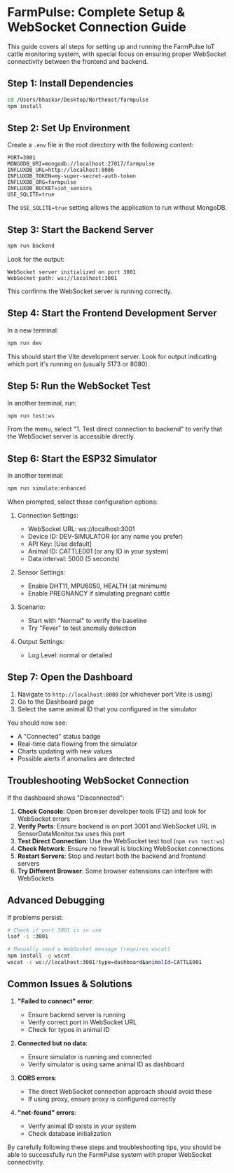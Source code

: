 # FarmPulse: Complete Setup & WebSocket Connection Guide

This guide covers all steps for setting up and running the FarmPulse IoT cattle monitoring system, with special focus on ensuring proper WebSocket connectivity between the frontend and backend.

## Step 1: Install Dependencies

```bash
cd /Users/bhaskar/Desktop/Northeast/farmpulse
npm install
```

## Step 2: Set Up Environment

Create a `.env` file in the root directory with the following content:

```
PORT=3001
MONGODB_URI=mongodb://localhost:27017/farmpulse
INFLUXDB_URL=http://localhost:8086
INFLUXDB_TOKEN=my-super-secret-auth-token
INFLUXDB_ORG=farmpulse
INFLUXDB_BUCKET=iot_sensors
USE_SQLITE=true
```

The `USE_SQLITE=true` setting allows the application to run without MongoDB.

## Step 3: Start the Backend Server

```bash
npm run backend
```

Look for the output:
```
WebSocket server initialized on port 3001
WebSocket path: ws://localhost:3001
```

This confirms the WebSocket server is running correctly.

## Step 4: Start the Frontend Development Server

In a new terminal:

```bash
npm run dev
```

This should start the Vite development server. Look for output indicating which port it's running on (usually 5173 or 8080).

## Step 5: Run the WebSocket Test

In another terminal, run:

```bash
npm run test:ws
```

From the menu, select "1. Test direct connection to backend" to verify that the WebSocket server is accessible directly.

## Step 6: Start the ESP32 Simulator

In another terminal:

```bash
npm run simulate:enhanced
```

When prompted, select these configuration options:

1. Connection Settings:
   - WebSocket URL: ws://localhost:3001
   - Device ID: DEV-SIMULATOR (or any name you prefer)
   - API Key: [Use default]
   - Animal ID: CATTLE001 (or any ID in your system)
   - Data interval: 5000 (5 seconds)

2. Sensor Settings:
   - Enable DHT11, MPU6050, HEALTH (at minimum)
   - Enable PREGNANCY if simulating pregnant cattle

3. Scenario:
   - Start with "Normal" to verify the baseline
   - Try "Fever" to test anomaly detection

4. Output Settings:
   - Log Level: normal or detailed

## Step 7: Open the Dashboard

1. Navigate to `http://localhost:8080` (or whichever port Vite is using)
2. Go to the Dashboard page
3. Select the same animal ID that you configured in the simulator

You should now see:
- A "Connected" status badge
- Real-time data flowing from the simulator
- Charts updating with new values
- Possible alerts if anomalies are detected

## Troubleshooting WebSocket Connection

If the dashboard shows "Disconnected":

1. **Check Console**: Open browser developer tools (F12) and look for WebSocket errors
2. **Verify Ports**: Ensure backend is on port 3001 and WebSocket URL in SensorDataMonitor.tsx uses this port
3. **Test Direct Connection**: Use the WebSocket test tool (`npm run test:ws`)
4. **Check Network**: Ensure no firewall is blocking WebSocket connections
5. **Restart Servers**: Stop and restart both the backend and frontend servers
6. **Try Different Browser**: Some browser extensions can interfere with WebSockets

## Advanced Debugging

If problems persist:

```bash
# Check if port 3001 is in use
lsof -i :3001

# Manually send a WebSocket message (requires wscat)
npm install -g wscat
wscat -c ws://localhost:3001?type=dashboard&animalId=CATTLE001
```

## Common Issues & Solutions

1. **"Failed to connect" error**:
   - Ensure backend server is running
   - Verify correct port in WebSocket URL
   - Check for typos in animal ID

2. **Connected but no data**:
   - Ensure simulator is running and connected
   - Verify simulator is using same animal ID as dashboard

3. **CORS errors**:
   - The direct WebSocket connection approach should avoid these
   - If using proxy, ensure proxy is configured correctly

4. **"not-found" errors**:
   - Verify animal ID exists in your system
   - Check database initialization

By carefully following these steps and troubleshooting tips, you should be able to successfully run the FarmPulse system with proper WebSocket connectivity.
